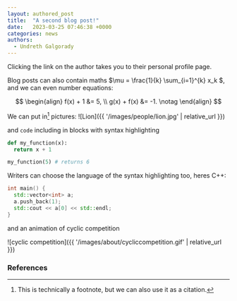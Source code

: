 ```yaml
---
layout: authored_post
title:  "A second blog post!"
date:   2023-03-25 07:46:38 +0000
categories: news
authors: 
  - Undreth Galgorady
---
```


Clicking the link on the author takes you to their personal profile page.

Blog posts can also contain maths $\mu = \frac{1}{k} \sum_{i=1}^{k} x_k $, and we can even number equations:

$$
\begin{align}
  f(x) + 1 &= 5,
  \\
  g(x) + f(x) &= -1.
  \notag
\end{align}
$$

We can put in[^citation] pictures:
![Lion]({{ '/images/people/lion.jpg' | relative_url }})

and `code` including in blocks with syntax highlighting
```python
def my_function(x):
  return x + 1

my_function(5) # returns 6
```
Writers can choose the language of the syntax highlighting too, heres C++:
```cpp
int main() {
  std::vector<int> a;
  a.push_back(1);
  std::cout << a[0] << std::endl;
}
```

and an animation of cyclic competition

![cyclic competition]({{ '/images/about/cycliccompetition.gif' | relative_url }})


### References
[^citation]: This is technically a footnote, but we can also use it as a citation.

